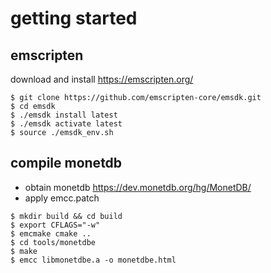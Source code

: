 # getting started

## emscripten

download and install https://emscripten.org/

```
$ git clone https://github.com/emscripten-core/emsdk.git
$ cd emsdk
$ ./emsdk install latest
$ ./emsdk activate latest
$ source ./emsdk_env.sh
```

## compile monetdb

* obtain monetdb  https://dev.monetdb.org/hg/MonetDB/
* apply emcc.patch

```
$ mkdir build && cd build
$ export CFLAGS="-w"
$ emcmake cmake .. 
$ cd tools/monetdbe
$ make
$ emcc libmonetdbe.a -o monetdbe.html
```
